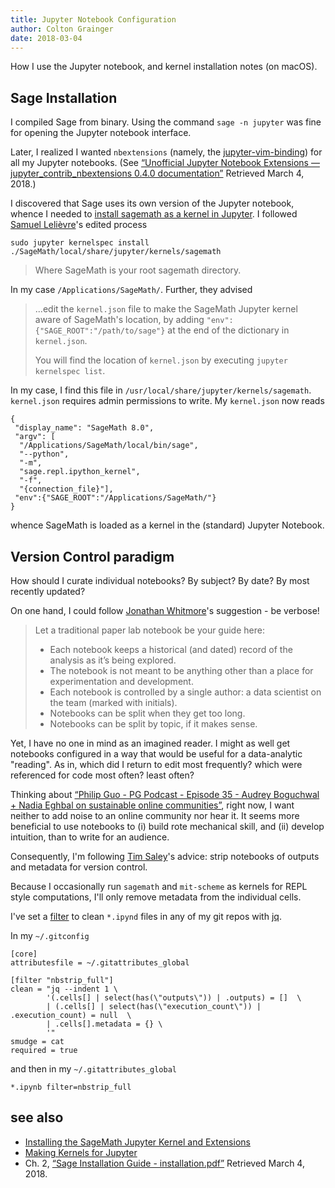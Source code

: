 ```yaml
---
title: Jupyter Notebook Configuration
author: Colton Grainger
date: 2018-03-04
---
```


How I use the Jupyter notebook, and kernel installation notes (on macOS).

## Sage Installation

I compiled Sage from binary. Using the command `sage -n jupyter` was fine for
opening the Jupyter notebook interface.

Later, I realized I wanted `nbextensions` (namely, the
[jupyter-vim-binding](https://github.com/lambdalisue/jupyter-vim-binding)) for
all my Jupyter notebooks. (See [“Unofficial Jupyter Notebook Extensions — jupyter_contrib_nbextensions 0.4.0 documentation”](http://jupyter-contrib-nbextensions.readthedocs.io/en/latest/) Retrieved March 4, 2018.)

I discovered that Sage uses its own version of the Jupyter notebook, whence I
needed to [install sagemath as a kernel in Jupyter](https://stackoverflow.com/questions/39296020/how-to-install-sagemath-kernel-in-jupyter). I followed [Samuel Lelièvre](https://stackoverflow.com/users/3827575/samuel-leli%c3%a8vre)'s edited process
```
sudo jupyter kernelspec install ./SageMath/local/share/jupyter/kernels/sagemath
```
> Where SageMath is your root sagemath directory.

In my case `/Applications/SageMath/`. Further, they advised

> ...edit the `kernel.json` file to make the SageMath Jupyter kernel aware of SageMath's location, by adding `"env":{"SAGE_ROOT":"/path/to/sage"}` at the end of the dictionary in `kernel.json`. 
>
> You will find the location of `kernel.json` by executing `jupyter kernelspec list`.

In my case, I find this file in `/usr/local/share/jupyter/kernels/sagemath`.
`kernel.json` requires admin permissions to write. My `kernel.json` now reads

```
{
 "display_name": "SageMath 8.0", 
 "argv": [
  "/Applications/SageMath/local/bin/sage", 
  "--python", 
  "-m", 
  "sage.repl.ipython_kernel", 
  "-f", 
  "{connection_file}"], 
 "env":{"SAGE_ROOT":"/Applications/SageMath/"}
}
```

whence SageMath is loaded as a kernel in the (standard) Jupyter Notebook.

## Version Control paradigm 

How should I curate individual notebooks? By subject? By date? By most
recently updated?

On one hand, I could follow [Jonathan
Whitmore](https://svds.com/jupyter-notebook-best-practices-for-data-science/)'s
suggestion - be verbose!

> Let a traditional paper lab notebook be your guide here:
> 
> - Each notebook keeps a historical (and dated) record of the analysis as it’s being explored.
> - The notebook is not meant to be anything other than a place for experimentation and development.
> - Each notebook is controlled by a single author: a data scientist on the team (marked with initials).
> - Notebooks can be split when they get too long.
> - Notebooks can be split by topic, if it makes sense.

Yet, I have no one in mind as an imagined reader. I might as well get notebooks configured in a way that would be useful for a data-analytic "reading". As in, which did I return to edit most frequently? which were referenced for code most often? least often?

Thinking about [“Philip Guo - PG Podcast - Episode 35 - Audrey Boguchwal + Nadia Eghbal on sustainable online communities”](http://pgbovine.net/PG-Podcast-35-Audrey-Boguchwal-and-Nadia-Eghbal.htm), right now, I want neither to add noise to an online community nor hear it. It seems more beneficial to use notebooks to (i) build rote mechanical skill, and (ii) develop intuition, than to write for an audience.

Consequently, I'm following [Tim Saley](http://timstaley.co.uk/posts/making-git-and-jupyter-notebooks-play-nice/)'s advice: strip notebooks of outputs and metadata for version control.

Because I occasionally run `sagemath` and `mit-scheme` as kernels for REPL style computations, I'll only remove metadata from the individual cells.

I've set a [filter](https://git-scm.com/docs/gitattributes#__code_filter_code) to clean `*.ipynd` files in any of my git repos with [jq](https://stedolan.github.io/jq/).

In my `~/.gitconfig`

```
[core]
attributesfile = ~/.gitattributes_global

[filter "nbstrip_full"]
clean = "jq --indent 1 \
        '(.cells[] | select(has(\"outputs\")) | .outputs) = []  \
        | (.cells[] | select(has(\"execution_count\")) | .execution_count) = null  \
        | .cells[].metadata = {} \
        '"
smudge = cat
required = true
```

and then in my `~/.gitattributes_global`

```
*.ipynb filter=nbstrip_full
```

## see also

- [Installing the SageMath Jupyter Kernel and Extensions](http://doc.sagemath.org/html/en/reference/repl/sage/repl/ipython_kernel/install.html)
- [Making Kernels for
  Jupyter](http://jupyter-client.readthedocs.io/en/stable/kernels.html)
- Ch. 2, [“Sage Installation Guide - installation.pdf”](http://doc.sagemath.org/pdf/en/installation/installation.pdf) Retrieved March 4, 2018.
